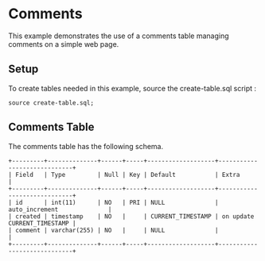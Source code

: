 # Comments
This example demonstrates the use of a comments table managing comments on a simple web page.

## Setup
To create tables needed in this example, source the create-table.sql script :

```
source create-table.sql;
```

## Comments Table
The comments table has the following schema.
```
+---------+--------------+------+-----+-------------------+-----------------------------+
| Field   | Type         | Null | Key | Default           | Extra                       |
+---------+--------------+------+-----+-------------------+-----------------------------+
| id      | int(11)      | NO   | PRI | NULL              | auto_increment              |
| created | timestamp    | NO   |     | CURRENT_TIMESTAMP | on update CURRENT_TIMESTAMP |
| comment | varchar(255) | NO   |     | NULL              |                             |
+---------+--------------+------+-----+-------------------+-----------------------------+
```

